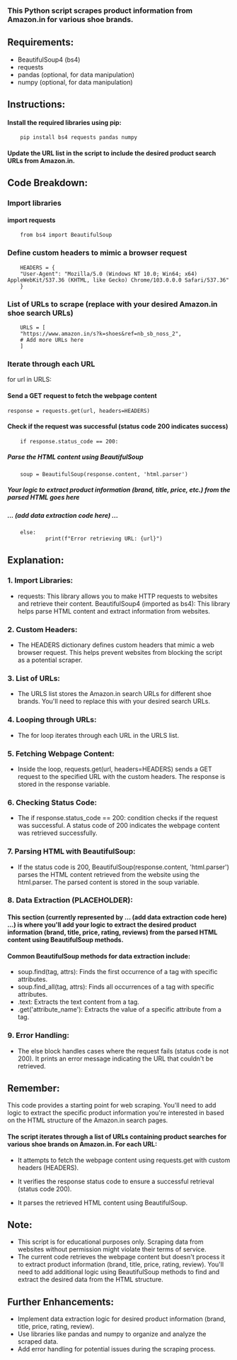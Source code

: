 
### This Python script scrapes product information from Amazon.in for various shoe brands.

## Requirements:

- BeautifulSoup4 (bs4)
- requests
- pandas (optional, for data manipulation)
- numpy (optional, for data manipulation)

## Instructions:
#### Install the required libraries using pip:

        pip install bs4 requests pandas numpy

#### Update the URL list in the script to include the desired product search URLs from Amazon.in.

## Code Breakdown:

### Import libraries
#### import requests

        from bs4 import BeautifulSoup

### Define custom headers to mimic a browser request

        HEADERS = {
        "User-Agent": "Mozilla/5.0 (Windows NT 10.0; Win64; x64) AppleWebKit/537.36 (KHTML, like Gecko) Chrome/103.0.0.0 Safari/537.36"
        }

### List of URLs to scrape (replace with your desired Amazon.in shoe search URLs)

        URLS = [
        "https://www.amazon.in/s?k=shoes&ref=nb_sb_noss_2",
        # Add more URLs here
        ]

### Iterate through each URL
for url in URLS:

#### Send a GET request to fetch the webpage content
    response = requests.get(url, headers=HEADERS)

#### Check if the request was successful (status code 200 indicates success)

        if response.status_code == 200:

##### Parse the HTML content using BeautifulSoup
        soup = BeautifulSoup(response.content, 'html.parser')

##### Your logic to extract product information (brand, title, price, etc.) from the parsed HTML goes here

##### ... (add data extraction code here) ...

        else:
                print(f"Error retrieving URL: {url}")

## Explanation:

### 1. Import Libraries:

- requests: This library allows you to make HTTP requests to websites and retrieve their content.
BeautifulSoup4 (imported as bs4): This library helps parse HTML content and extract information from websites.

### 2. Custom Headers:

- The HEADERS dictionary defines custom headers that mimic a web browser request. This helps prevent websites from blocking the script as a potential scraper.

### 3. List of URLs:

- The URLS list stores the Amazon.in search URLs for different shoe brands. You'll need to replace this with your desired search URLs.

### 4. Looping through URLs:

- The for loop iterates through each URL in the URLS list.

### 5. Fetching Webpage Content:

- Inside the loop, requests.get(url, headers=HEADERS) sends a GET request to the specified URL with the custom headers.
The response is stored in the response variable.

### 6. Checking Status Code:

- The if response.status_code == 200: condition checks if the request was successful. A status code of 200 indicates the webpage content was retrieved successfully.

### 7. Parsing HTML with BeautifulSoup:

- If the status code is 200, BeautifulSoup(response.content, 'html.parser') parses the HTML content retrieved from the website using the html.parser. The parsed content is stored in the soup variable.

### 8. Data Extraction (PLACEHOLDER):

#### This section (currently represented by ... (add data extraction code here) ...) is where you'll add your logic to extract the desired product information (brand, title, price, rating, reviews) from the parsed HTML content using BeautifulSoup methods.

#### Common BeautifulSoup methods for data extraction include:

- soup.find(tag, attrs): Finds the first occurrence of a tag with specific attributes.
- soup.find_all(tag, attrs): Finds all occurrences of a tag with specific attributes.
- .text: Extracts the text content from a tag.
- .get('attribute_name'): Extracts the value of a specific attribute from a tag.

### 9. Error Handling:

- The else block handles cases where the request fails (status code is not 200). It prints an error message indicating the URL that couldn't be retrieved.

## Remember: 

This code provides a starting point for web scraping. You'll need to add logic to extract the specific product information you're interested in based on the HTML structure of the Amazon.in search pages.


#### The script iterates through a list of URLs containing product searches for various shoe brands on Amazon.in. For each URL:

- It attempts to fetch the webpage content using requests.get with custom headers (HEADERS).

- It verifies the response status code to ensure a successful retrieval (status code 200).
- It parses the retrieved HTML content using BeautifulSoup.

## Note:

- This script is for educational purposes only. Scraping data from websites without permission might violate their terms of service.
- The current code retrieves the webpage content but doesn't process it to extract product information (brand, title, price, rating, review). You'll need to add additional logic using BeautifulSoup methods to find and extract the desired data from the HTML structure.

## Further Enhancements:

- Implement data extraction logic for desired product information (brand, title, price, rating, review).
- Use libraries like pandas and numpy to organize and analyze the scraped data.
- Add error handling for potential issues during the scraping process.
